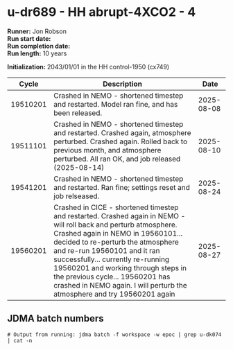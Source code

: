 # u-dr689 - HH abrupt-4XCO2 - 4

**Runner:** Jon Robson  
**Run start date:**  
**Run completion date:**   
**Run length:** 10 years  

**Initialization:** 2043/01/01 in the HH control-1950 (cx749)

| Cycle | Description | Date |
| --- | --- | --- |
| 19510201 | Crashed in NEMO - shortened timestep and restarted. Model ran fine, and has been released. | 2025-08-08 |
| 19511101 | Crashed in NEMO - shortened timestep and restarted. Crashed again, atmosphere perturbed. Crashed again. Rolled back to previous month, and atmosphere perturbed. All ran OK, and job released (2025-08-14) | 2025-08-10 |
| 19541201 | Crashed in NEMO - shortened timestep and restarted.  Ran fine; settings reset and job relseased. | 2025-08-24 |
| 19560201 | Crashed in CICE - shortened timestep and restarted. Crashed again in NEMO - will roll back and perturb atmosphere. Crashed again in NEMO in 19560101... decided to re-perturb the atmosphere and re-run 19560101 and it ran successfully... currently re-running 19560201 and working through steps in the previous cycle... 19560201 has crashed in NEMO again. I will perturb the atmosphere and try 19560201 again  | 2025-08-27 |




## JDMA batch numbers
```
# Output from running: jdma batch -f workspace -w epoc | grep u-dk074 | cat -n


```
